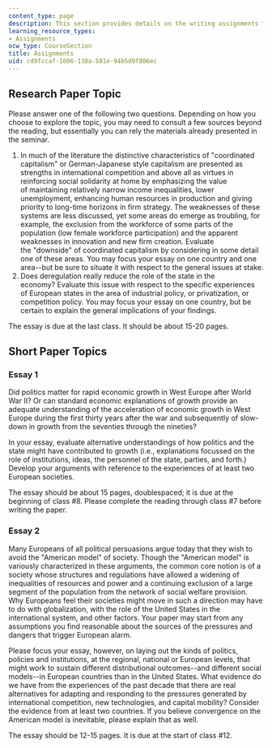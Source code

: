 ```yaml
---
content_type: page
description: This section provides details on the writing assignments for the course.
learning_resource_types:
- Assignments
ocw_type: CourseSection
title: Assignments
uid: cd9fccaf-1606-138a-581e-94b5d9f806ec
---
```


Research Paper Topic
--------------------

Please answer one of the following two questions. Depending on how you choose to explore the topic, you may need to consult a few sources beyond the reading, but essentially you can rely the materials already presented in the seminar.

1.  In much of the literature the distinctive characteristics of "coordinated capitalism" or German-Japanese style capitalism are presented as strengths in international competition and above all as virtues in reinforcing social solidarity at home by emphasizing the value of maintaining relatively narrow income inequalities, lower unemployment, enhancing human resources in production and giving priority to long-time horizons in firm strategy. The weaknesses of these systems are less discussed, yet some areas do emerge as troubling, for example, the exclusion from the workforce of some parts of the population (low female workforce participation) and the apparent weaknesses in innovation and new firm creation. Evaluate the "downside" of coordinated capitalism by considering in some detail one of these areas. You may focus your essay on one country and one area--but be sure to situate it with respect to the general issues at stake.
2.  Does deregulation really reduce the role of the state in the economy? Evaluate this issue with respect to the specific experiences of European states in the area of industrial policy, or privatization, or competition policy. You may focus your essay on one country, but be certain to explain the general implications of your findings.

The essay is due at the last class. It should be about 15-20 pages.

Short Paper Topics
------------------

### Essay 1

Did politics matter for rapid economic growth in West Europe after World War II? Or can standard economic explanations of growth provide an adequate understanding of the acceleration of economic growth in West Europe during the first thirty years after the war and subsequently of slow-down in growth from the seventies through the nineties?

In your essay, evaluate alternative understandings of how politics and the state might have contributed to growth (i.e., explanations focussed on the role of institutions, ideas, the personnel of the state, parties, and forth.) Develop your arguments with reference to the experiences of at least two European societies.

The essay should be about 15 pages, doublespaced; it is due at the beginning of class #8. Please complete the reading through class #7 before writing the paper.

### Essay 2

Many Europeans of all political persuasions argue today that they wish to avoid the "American model" of society. Though the "American model" is variously characterized in these arguments, the common core notion is of a society whose structures and regulations have allowed a widening of inequalities of resources and power and a continuing exclusion of a large segment of the population from the network of social welfare provision. Why Europeans feel their societies might move in such a direction may have to do with globalization, with the role of the United States in the international system, and other factors. Your paper may start from any assumptions you find reasonable about the sources of the pressures and dangers that trigger European alarm.

Please focus your essay, however, on laying out the kinds of politics, policies and institutions, at the regional, national or European levels, that might work to sustain different distributional outcomes--and different social models--in European countries than in the United States. What evidence do we have from the experiences of the past decade that there are real alternatives for adapting and responding to the pressures generated by international competition, new technologies, and capital mobility? Consider the evidence from at least two countries. If you believe convergence on the American model is inevitable, please explain that as well.

The essay should be 12-15 pages. It is due at the start of class #12.